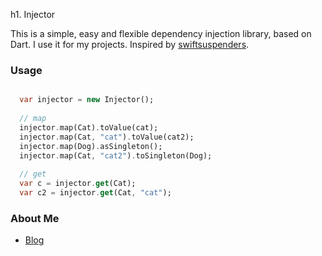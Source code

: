 h1. Injector

This is a simple, easy and flexible dependency injection library, based on Dart. I use it for my projects. 
Inspired by [swiftsuspenders](https://github.com/robotlegs/swiftsuspenders).


### Usage ###

```dart

  var injector = new Injector();
  
  // map
  injector.map(Cat).toValue(cat);
  injector.map(Cat, "cat").toValue(cat2);
  injector.map(Dog).asSingleton();
  injector.map(Cat, "cat2").toSingleton(Dog);
  
  // get
  var c = injector.get(Cat);
  var c2 = injector.get(Cat, "cat");

```

### About Me ###

* [Blog](http://valorzhong.blogspot.com/)

